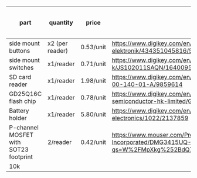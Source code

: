 
| part                                  | quantity        | price     | link                                                                                                       | total price (for 2) |
| ------------------------------------- | --------------- | --------- | ---------------------------------------------------------------------------------------------------------- | ------------------- |
| side mount buttons                    | x2 (per reader) | 0.53/unit | https://www.digikey.com/en/products/detail/w%C3%BCrth-elektronik/434351045816/5209090                      | 2.32                |
| side mount switches                   | x1/reader       | 0.71/unit | https://www.digikey.com/en/products/detail/c-k/JS102011SAQN/1640095                                        | 1.42                |
| SD card reader                        | x1/reader       | 1.98/unit | https://www.digikey.com/en/products/detail/gct/MEM2075-00-140-01-A/9859614                                 | 3.96                |
| GD25Q16C flash chip                   | x1/reader       | 0.78/unit | https://www.digikey.com/en/products/detail/gigadevice-semiconductor-hk-limited/GD25Q16CTIGR/9484675        | 1.56                |
| Battery holder                        | x1/reader       | 5.80/unit | https://www.digikey.com/en/products/detail/keystone-electronics/1022/2137859                               | 11.60               |
| P-channel MOSFET with SOT23 footprint | 2/reader        | 0.42/unit | https://www.mouser.com/ProductDetail/Diodes-Incorporated/DMG3415UQ-7?qs=W%2FMpXkg%252BdQ7LApGrRiCM5A%3D%3D | 1.68                |
| 10k                                       |                 |           |                                                                                                            |                     |
